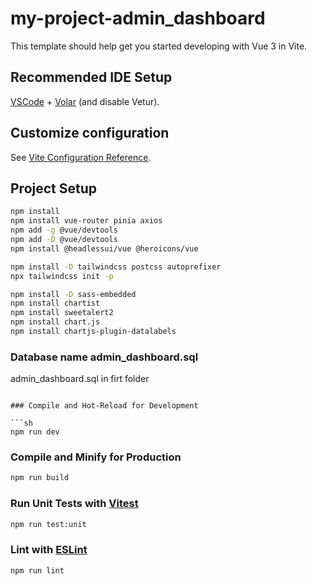 # my-project-admin_dashboard

This template should help get you started developing with Vue 3 in Vite.

## Recommended IDE Setup

[VSCode](https://code.visualstudio.com/) + [Volar](https://marketplace.visualstudio.com/items?itemName=Vue.volar) (and disable Vetur).

## Customize configuration

See [Vite Configuration Reference](https://vite.dev/config/).

## Project Setup

```sh
npm install
npm install vue-router pinia axios
npm add -g @vue/devtools
npm add -D @vue/devtools
npm install @headlessui/vue @heroicons/vue

npm install -D tailwindcss postcss autoprefixer
npx tailwindcss init -p

npm install -D sass-embedded
npm install chartist
npm install sweetalert2
npm install chart.js
npm install chartjs-plugin-datalabels

```
### Database name admin_dashboard.sql
admin_dashboard.sql in firt folder

```

### Compile and Hot-Reload for Development

```sh
npm run dev
```

### Compile and Minify for Production

```sh
npm run build
```

### Run Unit Tests with [Vitest](https://vitest.dev/)

```sh
npm run test:unit
```

### Lint with [ESLint](https://eslint.org/)

```sh
npm run lint
```

